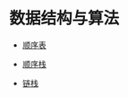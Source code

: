 <!--
 * @Description:
 * @Author:
 * @Date: 2020-10-27 01:39:59
 * @LastEditTime: 2020-10-29 00:25:14
-->

# 数据结构与算法

- [顺序表](https://codechina.csdn.net/DaXiongRen/datastructure-algorithm/-/blob/master/SeqList.c)

- [顺序栈](https://codechina.csdn.net/DaXiongRen/datastructure-algorithm/-/blob/master/SeqStack.c)

- [链栈](https://codechina.csdn.net/DaXiongRen/datastructure-algorithm/-/blob/master/LinkStack.c)

